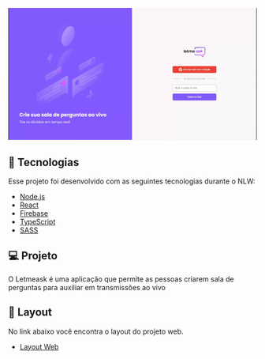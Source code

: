 ![Landing Page](https://github.com/jhon2c/nlw-letmeask/raw/main/docs/page.gif)

## 🚀 Tecnologias

Esse projeto foi desenvolvido com as seguintes tecnologias durante o NLW:

- [Node.js](https://nodejs.org/en/)
- [React](https://reactjs.org)
- [Firebase](https://firebase.google.com)
- [TypeScript](https://www.typescriptlang.org/)
- [SASS](https://sass-lang.com)

## 💻 Projeto

O Letmeask é uma aplicação que permite as pessoas criarem sala de perguntas para auxiliar em transmissões ao vivo

## 🔖 Layout

No link abaixo você encontra o layout do projeto web.

- [Layout Web](https://www.figma.com/file/u0BQK8rCf2KgzcukdRRCWh/Letmeask/duplicate)
